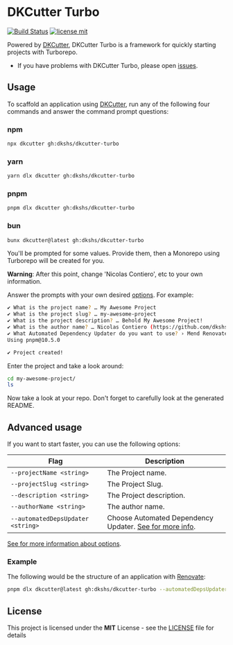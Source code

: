 # DKCutter Turbo

[![Build Status](https://img.shields.io/github/actions/workflow/status/dkshs/dkcutter-turbo/ci.yml?branch=main)](https://github.com/dkshs/dkcutter-turbo/actions/workflows/ci.yml?query=branch%3Amain)
[![license mit](https://img.shields.io/badge/licence-MIT-5613B8)](LICENSE)

Powered by [DKCutter](https://github.com/dkshs/dkcutter), DKCutter Turbo is a framework for quickly starting projects with Turborepo.

- If you have problems with DKCutter Turbo, please open [issues](https://github.com/dkshs/dkcutter-turbo/issues/new).

## Usage

To scaffold an application using [DKCutter](https://github.com/dkshs/dkcutter), run any of the following four commands and answer the command prompt questions:

### npm

```bash
npx dkcutter gh:dkshs/dkcutter-turbo
```

### yarn

```bash
yarn dlx dkcutter gh:dkshs/dkcutter-turbo
```

### pnpm

```bash
pnpm dlx dkcutter gh:dkshs/dkcutter-turbo
```

### bun

```bash
bunx dkcutter@latest gh:dkshs/dkcutter-turbo
```

You'll be prompted for some values. Provide them, then a Monorepo using Turborepo will be created for you.

**Warning**: After this point, change 'Nicolas Contiero', etc to your own information.

Answer the prompts with your own desired [options][options-url]. For example:

```bash
✔ What is the project name? … My Awesome Project
✔ What is the project slug? … my-awesome-project
✔ What is the project description? … Behold My Awesome Project!
✔ What is the author name? … Nicolas Contiero (https://github.com/dkshs)
✔ What Automated Dependency Updater do you want to use? › Mend Renovate
Using pnpm@10.5.0

✔ Project created!
```

Enter the project and take a look around:

```bash
cd my-awesome-project/
ls
```

Now take a look at your repo. Don't forget to carefully look at the generated README.

## Advanced usage

If you want to start faster, you can use the following options:

| Flag                              | Description                                                                                      |
| --------------------------------- | ------------------------------------------------------------------------------------------------ |
| `--projectName <string>`          | The Project name.                                                                                |
| `--projectSlug <string>`          | The Project Slug.                                                                                |
| `--description <string>`          | The Project description.                                                                         |
| `--authorName <string>`           | The author name.                                                                                 |
| `--automatedDepsUpdater <string>` | Choose Automated Dependency Updater. [See for more info][options-url].                           |

[See for more information about options][options-url].

[options-url]: ./docs/project-generation-options.md

### Example

The following would be the structure of an application with [Renovate](https://github.com/renovatebot/renovate):

```bash
pnpm dlx dkcutter@latest gh:dkshs/dkcutter-turbo --automatedDepsUpdater renovate
```

## License

This project is licensed under the **MIT** License - see the [LICENSE](./LICENSE) file for details
